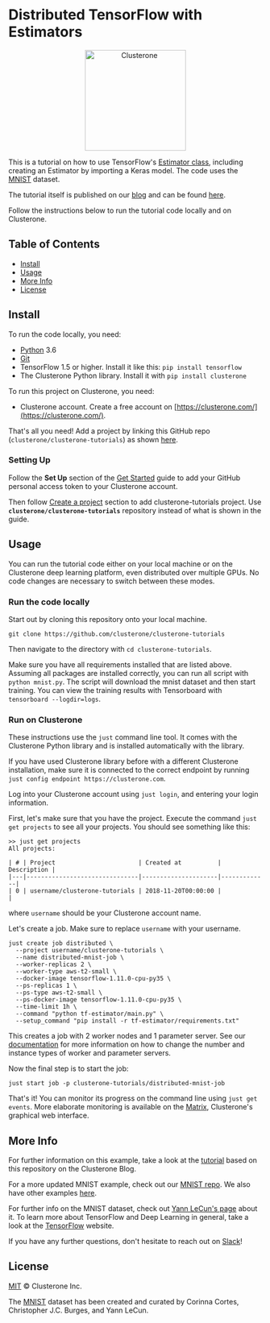 # Distributed TensorFlow with Estimators

<p align="center">
<img src="../co_logo.png" alt="Clusterone" width="200">
<br>

This is a tutorial on how to use TensorFlow's [Estimator class](https://www.tensorflow.org/api_docs/python/tf/estimator/Estimator), including creating an Estimator by importing a Keras model. The code uses the [MNIST](http://yann.lecun.com/exdb/mnist/) dataset.

The tutorial itself is published on our [blog](https://clusterone.com/tutorials) and can be found [here](https://clusterone.com/tutorials/distributed-tensorflow-part-2).

Follow the instructions below to run the tutorial code locally and on Clusterone. 

## Table of Contents

- [Install](#install)
- [Usage](#usage)
- [More Info](#more-info)
- [License](#license)

## Install

To run the code locally, you need:

- [Python](https://python.org/) 3.6
- [Git](https://git-scm.com/)
- TensorFlow 1.5 or higher. Install it like this: `pip install tensorflow`
- The Clusterone Python library. Install it with `pip install clusterone`

To run this project on Clusterone, you need:
- Clusterone account. Create a free account on [https://clusterone.com/](https://clusterone.com/).

That's all you need! Add a project by linking this GitHub repo (`clusterone/clusterone-tutorials`) as shown [here](https://docs.clusterone.com/documentation/projects-on-clusterone/github-projects#create-a-project-using-existing-github-repository).

### Setting Up

Follow the **Set Up** section of the [Get Started](https://docs.clusterone.com/get-started#set-up) guide to add your GitHub personal access token to your Clusterone account.

Then follow [Create a project](https://docs.clusterone.com/get-started#create-a-project) section to add clusterone-tutorials project. Use **`clusterone/clusterone-tutorials`** repository instead of what is shown in the guide.

## Usage

You can run the tutorial code either on your local machine or on the Clusterone deep learning platform, even distributed over multiple GPUs. No code changes are necessary to switch between these modes.

### Run the code locally

Start out by cloning this repository onto your local machine. 

```shell
git clone https://github.com/clusterone/clusterone-tutorials
```

Then navigate to the directory with `cd clusterone-tutorials`.

Make sure you have all requirements installed that are listed above. Assuming all packages are installed correctly, you can run all script with `python mnist.py`. The script will download the mnist dataset and then start training. You can view the training results with Tensorboard with `tensorboard --logdir=logs`.

### Run on Clusterone

These instructions use the `just` command line tool. It comes with the Clusterone Python library and is installed automatically with the library.

If you have used Clusterone library before with a different Clusterone installation, make sure it is connected to the correct endpoint by running `just config endpoint https://clusterone.com`.

Log into your Clusterone account using `just login`, and entering your login information.

First, let's make sure that you have the project. Execute the command `just get projects` to see all your projects. You should see something like this:
```shell
>> just get projects
All projects:

| # | Project                       | Created at          | Description |
|---|-------------------------------|---------------------|-------------|
| 0 | username/clusterone-tutorials | 2018-11-20T00:00:00 |             |
```
where `username` should be your Clusterone account name.

Let's create a job. Make sure to replace `username` with your username.
```shell
just create job distributed \
  --project username/clusterone-tutorials \
  --name distributed-mnist-job \
  --worker-replicas 2 \
  --worker-type aws-t2-small \
  --docker-image tensorflow-1.11.0-cpu-py35 \
  --ps-replicas 1 \
  --ps-type aws-t2-small \
  --ps-docker-image tensorflow-1.11.0-cpu-py35 \
  --time-limit 1h \
  --command "python tf-estimator/main.py" \
  --setup_command "pip install -r tf-estimator/requirements.txt"
```

This creates a job with 2 worker nodes and 1 parameter server. See our [documentation](https://docs.clusterone.com/cli-reference-documentation/just-create-job) for more information on how to change the number and instance types of worker and parameter servers.

Now the final step is to start the job:

```shell
just start job -p clusterone-tutorials/distributed-mnist-job
```

That's it! You can monitor its progress on the command line using `just get events`. More elaborate monitoring is available on the [Matrix](https://clusterone.com/matrix), Clusterone's graphical web interface.

## More Info

For further information on this example, take a look at the [tutorial](https://clusterone.com/blog/2018/09/19/distributed-tensorflow-estimator-class) based on this repository on the Clusterone Blog.

For a more updated MNIST example, check out our [MNIST repo](https://github.com/clusterone/mnist). We also have other examples [here](https://docs.clusterone.com/examples).

For further info on the MNIST dataset, check out [Yann LeCun's page](http://yann.lecun.com/exdb/mnist/) about it. To learn more about TensorFlow and Deep Learning in general, take a look at the [TensorFlow](https://tensorflow.org) website.

If you have any further questions, don't hesitate to reach out on [Slack](https://bit.ly/2OPc6JH)!

## License

[MIT](LICENSE) © Clusterone Inc.

The [MNIST](http://yann.lecun.com/exdb/mnist/) dataset has been created and curated by Corinna Cortes, Christopher J.C. Burges, and Yann LeCun.
